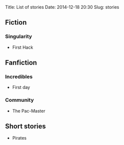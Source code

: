 Title: List of stories
Date: 2014-12-18 20:30
Slug: stories

<!--
*[bullet points without links are the articles not written yet, coming soon]*
-->

## Fiction

### Singularity

- First Hack  <!-- 1 (top) -->



## Fanfiction

### Incredibles

- First day <!-- 2 -->

### Community

- The Pac-Master <!-- 4 -->



## Short stories

- Pirates <!-- 3 -->


<!--
## Fiction

### Singularity world

- Max and metro. steal data.

- Escape building.

### Mirage world


## Fanfiction

### Incredibles

- First day

- First battle

- Supervillain apprentice

- Social Engineering lecture

### Community

- Pacman competition with City College

- Abed inception

### HPMOR

- Harry vs Twins - pranks comppetition //+More of the cans of comed-tea

- Harry vs Tracey - rationalist on a love potion

- Harry vs peevez.

- Agents


## Short stories

- Nerdy magician

- Fallout meets How to Train your Dragon

- Space pirates crew stray on a mysterious planet, try to escape.


## Essays

- Plot

- de-bono

- joke structure.

## Other
-->
